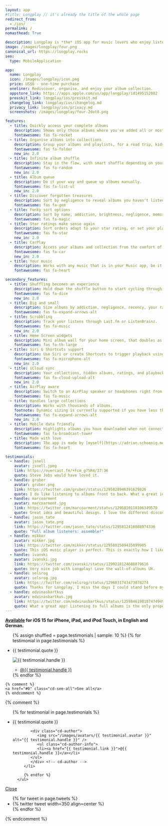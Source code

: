 ```yaml
---
layout: app
#title: Longplay // it's already the title of the whole page
redirect_from:
  - /ios/
permalink: /
nomasthead: True

description: Longplay is *the* iOS app for music lovers who enjoy listening to full albums, especially if they have a hard time isolating them in their music library. It provides a beautiful view of the album artworks of the (near) complete albums in their music library with one-tap access to play them.
image: /images/longplay/four.png
canonical_url: https://longplay.rocks
seo:
  type: MobileApplication

app:
  name: Longplay
  icon: /images/longplay/icon.png
  price: US$6 - one-time purchase
  oneliner: Rediscover, organise, and enjoy your album collection.
  appstore_link: https://apps.apple.com/us/app/longplay/id1495152002
  presskit_link: longplay/ios/presskit.md
  changelog_link: longplay/ios/changelog.md
  privacy_link: longplay/ios/privacy.md
  screenshots: /images/longplay/four-2dot0.png

features:
  - title: Quickly access your complete albums
    description: Shows only those albums where you've added all or most of the songs. Listen with a single tap.
    fontawesome: fas fa-rocket
  - title: Organise albums into collections
    description: Group your albums and playlists, for a road trip, kids, by language, live albums, you name it.
    fontawesome: fas fa-folder
    new_in: 2.0
  - title: Infinite album shuffle
    description: Stay in the flow, with smart shuffle depending on your current collection or sort order.
    fontawesome: fas fa-random
    new_in: 2.0
  - title: Album queue
    description: Do it your way and queue up albums manually.
    fontawesome: fas fa-list-ul
    new_in: 2.0
  - title: Discover forgotten treasures
    description: Sort by negligence to reveal albums you haven't listened to in a while but rated highly.
    fontawesome: fas fa-gem
  - title: Funky sort options
    description: Sort by name, addiction, brightness, negligence, memory, recency, or your ratings. Explained via a little in-app dictionary.
    fontawesome: fas fa-magic
  - title: Star ratings make sense again
    description: Sort orders adapt to your star rating, or set your playback to auto-skip songs below a certain rating. Rate right in the app.
    fontawesome: fas fa-star
    new_in: 2.0
  - title: CarPlay
    description: Access your albums and collection from the comfort of your driver's seat. Perfect for long road trips.
    fontawesome: fas fa-car
    new_in: 2.0
  - title: Your music
    description: Works with any music that is in your Music app, be it from Apple Music, iTunes purchases or manually synced.
    fontawesome: fas fa-heart

secondary_features:
  - title: Shuffling becomes an experience
    description: Hold down the shuffle button to start cycling through albums. Let go to pick. Swipe left/right to manually go back or forward through the albums.
    fontawesome: fas fa-dice
    new_in: 2.0
  - title: Big and small
    description: Size albums by addiction, negligence, recency, your ratings, or album length.
    fontawesome: fas fa-expand-arrows-alt
  - title: Scrobbling
    description: Track your listens through Last.fm or ListenBrainz.
    fontawesome: fas fa-music
    new_in: 2.0
  - title: Home Screen widgets
    description: Mini album wall for your home screen, that doubles as a "Feeling lucky" play button.
    fontawesome: fas fa-th-large
  - title: Siri & Shortcuts support
    description: Use Siri or create Shortcuts to trigger playback using Longplay from outside the app.
    fontawesome: fas fa-microphone-alt
    new_in: 2.0
  - title: iCloud sync
    description: Your collections, hidden albums, ratings, and playback statistics sync automatically using iCloud.
    fontawesome: fas fa-cloud-upload-alt
    new_in: 2.0
  - title: AirPlay aware
    description: Switch to an AirPlay speaker or headphones right from the Now Playing screen.
    fontawesome: fas fa-music
  - title: Handles large collections
    description: Works with thousands of albums.
    footnote: Dynamic sizing is currently supported if you have less than 1000 albums.
    fontawesome: fas fa-expand-arrows-alt
    new_in: 2.0
  - title: Mobile data friendly
    description: Highlights albums you have downloaded when not connected to Wi-Fi.
    fontawesome: fas fa-broadcast-tower
  - title: Made with love
    description: The app is made by [myself](https://adrian.schoenig.me) and I use it pretty much every day. I love feedback, read all and try to reply to everything, too.
    fontawesome: fas fa-heart

testimonials:
  - handle: jsnell
    avatar: jsnell.jpeg
    link: https://overcast.fm/+Fcm_g75R4/37:36
    quote: Steve Jobs would have loved it.
  - handle: gruber
    avatar: gruber.png
    link: https://twitter.com/gruber/status/1295828946391629826
    quote: I do like listening to albums front to back. What a great idea.
  - handle: marcoarment
    avatar: marcoarment.jpg
    link: https://twitter.com/marcoarment/status/1295810118106349570
    quote: Great idea and beautiful design. I love the different discoverability angles, especially Negligence.
  - handle: jason_tate
    avatar: jason_tate.png
    link: https://twitter.com/jason_tate/status/1295812410888974336
    quote: "Full album listeners: assemble!"
  - handle: mikker
    avatar: mikker.jpg
    link: https://twitter.com/mikker/status/1295801509435899905
    quote: This iOS music player is perfect. This is exactly how I like to play music; one record at a time, from start to finish. OUTSTANDING work, @nhawk!
  - handle: ivanski
    avatar: ivanski.jpg
    link: https://twitter.com/ivanski/status/1299218124688879616
    quote: Very nice job with Longplay! Love the wall-of-albums UX.
  - handle: selsrog
    avatar: selsrog.jpg
    link: https://twitter.com/selsrog/status/1296031743473078274
    quote: Thanks for Longplay, I miss the days I could stand before my collection to find forgotten treasures.
  - handle: edvinasbartkus
    avatar: edvinasbartkus.jpg
    link: https://twitter.com/edvinasbartkus/status/1259846198187474949?s=21
    quote: What a great app! Listening to full albums is the only proper way to consume great music.
---
```


**[Available](https://apps.apple.com/us/app/longplay/id1495152002) for iOS 15 for iPhone, iPad, and iPod Touch, in English and German.**

<div class="testimonials-wrapper">
  <div class="testimonials-flexslider">
    <ul class="testimonials-list slides">
      {% assign shuffled = page.testimonials | sample: 10 %}
      {% for testimonial in page.testimonials %}
      <li>
         <p>{{ testimonial.quote }}</p>
         <div class="testimonials-author">
            <img src="/images/avatars/{{ testimonial.avatar }}" alt="{{ testimonial.handle }}" />
            <ul class="testimonials-author-info">
               <li><a href="{{ testimonial.link }}">@{{ testimonial.handle }}</a></li>
            </ul>
         </div>
      </li>
      {% endfor %}
    </ul>

    {% comment %}
    <a href="#0" class="cd-see-all">See all</a>
    {% endcomment %}

  </div>
</div>

{% comment %}

<div class="cd-testimonials-all">
   <div class="cd-testimonials-all-wrapper">
      <ul>
         {% for testimonial in page.testimonials %}
         <li class="cd-testimonials-item">
            <p>{{ testimonial.quote }}</p>
        
            <div class="cd-author">
               <img src="/images/avatars/{{ testimonial.avatar }}" alt="{{ testimonial.handle }}" />
               <ul class="cd-author-info">
               <li><a href="{{ testimonial.link }}">@{{ testimonial.handle }}</a></li>
            </ul>
            </div> <!-- cd-author -->
         </li>

         {% endfor %}
      </ul>

   </div> <!-- cd-testimonials-all-wrapper -->

<a href="#0" class="close-btn">Close</a>

</div> <!-- cd-testimonials-all -->

<div class="flexslider">
  <ul class="slides">
    {% for tweet in page.tweets %}
      <li>{% twitter tweet width=350 align=center %}</li>
    {% endfor %}
  </ul>
</div>
{% endcomment %}
